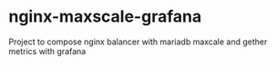 # nginx-maxscale-grafana
Project to compose nginx balancer with mariadb maxcale and gether metrics with grafana
